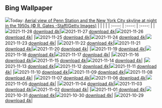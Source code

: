 ## Bing Wallpaper
![](./wallpaper/2021-11-28.jpg)Today: [Aerial view of Penn Station and the New York City skyline at night in the 1950s (© R. Gates -Staff/Getty Images)](./wallpaper/2021-11-28.jpg)
|      |      |      |
| :----: | :----: | :----: |
|![](./wallpaper/2021-11-28_sm.jpg)2021-11-28 [download 4k](./wallpaper/2021-11-28.jpg)|![](./wallpaper/2021-11-27_sm.jpg)2021-11-27 [download 4k](./wallpaper/2021-11-27.jpg)|![](./wallpaper/2021-11-26_sm.jpg)2021-11-26 [download 4k](./wallpaper/2021-11-26.jpg)|
|![](./wallpaper/2021-11-25_sm.jpg)2021-11-25 [download 4k](./wallpaper/2021-11-25.jpg)|![](./wallpaper/2021-11-24_sm.jpg)2021-11-24 [download 4k](./wallpaper/2021-11-24.jpg)|![](./wallpaper/2021-11-23_sm.jpg)2021-11-23 [download 4k](./wallpaper/2021-11-23.jpg)|
|![](./wallpaper/2021-11-22_sm.jpg)2021-11-22 [download 4k](./wallpaper/2021-11-22.jpg)|![](./wallpaper/2021-11-21_sm.jpg)2021-11-21 [download 4k](./wallpaper/2021-11-21.jpg)|![](./wallpaper/2021-11-20_sm.jpg)2021-11-20 [download 4k](./wallpaper/2021-11-20.jpg)|
|![](./wallpaper/2021-11-19_sm.jpg)2021-11-19 [download 4k](./wallpaper/2021-11-19.jpg)|![](./wallpaper/2021-11-18_sm.jpg)2021-11-18 [download 4k](./wallpaper/2021-11-18.jpg)|![](./wallpaper/2021-11-17_sm.jpg)2021-11-17 [download 4k](./wallpaper/2021-11-17.jpg)|
|![](./wallpaper/2021-11-16_sm.jpg)2021-11-16 [download 4k](./wallpaper/2021-11-16.jpg)|![](./wallpaper/2021-11-15_sm.jpg)2021-11-15 [download 4k](./wallpaper/2021-11-15.jpg)|![](./wallpaper/2021-11-14_sm.jpg)2021-11-14 [download 4k](./wallpaper/2021-11-14.jpg)|
|![](./wallpaper/2021-11-13_sm.jpg)2021-11-13 [download 4k](./wallpaper/2021-11-13.jpg)|![](./wallpaper/2021-11-12_sm.jpg)2021-11-12 [download 4k](./wallpaper/2021-11-12.jpg)|![](./wallpaper/2021-11-11_sm.jpg)2021-11-11 [download 4k](./wallpaper/2021-11-11.jpg)|
|![](./wallpaper/2021-11-10_sm.jpg)2021-11-10 [download 4k](./wallpaper/2021-11-10.jpg)|![](./wallpaper/2021-11-09_sm.jpg)2021-11-09 [download 4k](./wallpaper/2021-11-09.jpg)|![](./wallpaper/2021-11-08_sm.jpg)2021-11-08 [download 4k](./wallpaper/2021-11-08.jpg)|
|![](./wallpaper/2021-11-07_sm.jpg)2021-11-07 [download 4k](./wallpaper/2021-11-07.jpg)|![](./wallpaper/2021-11-06_sm.jpg)2021-11-06 [download 4k](./wallpaper/2021-11-06.jpg)|![](./wallpaper/2021-11-05_sm.jpg)2021-11-05 [download 4k](./wallpaper/2021-11-05.jpg)|
|![](./wallpaper/2021-11-04_sm.jpg)2021-11-04 [download 4k](./wallpaper/2021-11-04.jpg)|![](./wallpaper/2021-11-03_sm.jpg)2021-11-03 [download 4k](./wallpaper/2021-11-03.jpg)|![](./wallpaper/2021-11-02_sm.jpg)2021-11-02 [download 4k](./wallpaper/2021-11-02.jpg)|
|![](./wallpaper/2021-11-01_sm.jpg)2021-11-01 [download 4k](./wallpaper/2021-11-01.jpg)|![](./wallpaper/2021-10-31_sm.jpg)2021-10-31 [download 4k](./wallpaper/2021-10-31.jpg)|![](./wallpaper/2021-10-30_sm.jpg)2021-10-30 [download 4k](./wallpaper/2021-10-30.jpg)|
|![](./wallpaper/2021-10-29_sm.jpg)2021-10-29 [download 4k](./wallpaper/2021-10-29.jpg)|